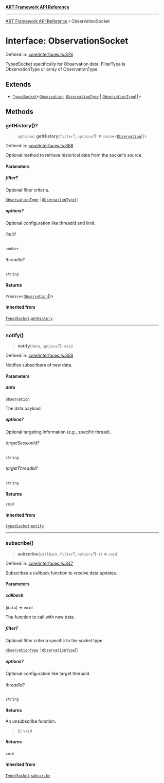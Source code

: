 [**ART Framework API Reference**](../README.md)

***

[ART Framework API Reference](../README.md) / ObservationSocket

# Interface: ObservationSocket

Defined in: [core/interfaces.ts:378](https://github.com/hashangit/ART/blob/9aeffde50e4be3211a0a8aa9df0277bb227606b0/src/core/interfaces.ts#L378)

TypedSocket specifically for Observation data.
FilterType is ObservationType or array of ObservationType.

## Extends

- [`TypedSocket`](TypedSocket.md)\<[`Observation`](Observation.md), [`ObservationType`](../enumerations/ObservationType.md) \| [`ObservationType`](../enumerations/ObservationType.md)[]\>

## Methods

### getHistory()?

> `optional` **getHistory**(`filter`?, `options`?): `Promise`\<[`Observation`](Observation.md)[]\>

Defined in: [core/interfaces.ts:368](https://github.com/hashangit/ART/blob/9aeffde50e4be3211a0a8aa9df0277bb227606b0/src/core/interfaces.ts#L368)

Optional method to retrieve historical data from the socket's source.

#### Parameters

##### filter?

Optional filter criteria.

[`ObservationType`](../enumerations/ObservationType.md) | [`ObservationType`](../enumerations/ObservationType.md)[]

##### options?

Optional configuration like threadId and limit.

###### limit?

`number`

###### threadId?

`string`

#### Returns

`Promise`\<[`Observation`](Observation.md)[]\>

#### Inherited from

[`TypedSocket`](TypedSocket.md).[`getHistory`](TypedSocket.md#gethistory)

***

### notify()

> **notify**(`data`, `options`?): `void`

Defined in: [core/interfaces.ts:358](https://github.com/hashangit/ART/blob/9aeffde50e4be3211a0a8aa9df0277bb227606b0/src/core/interfaces.ts#L358)

Notifies subscribers of new data.

#### Parameters

##### data

[`Observation`](Observation.md)

The data payload.

##### options?

Optional targeting information (e.g., specific thread).

###### targetSessionId?

`string`

###### targetThreadId?

`string`

#### Returns

`void`

#### Inherited from

[`TypedSocket`](TypedSocket.md).[`notify`](TypedSocket.md#notify)

***

### subscribe()

> **subscribe**(`callback`, `filter`?, `options`?): () => `void`

Defined in: [core/interfaces.ts:347](https://github.com/hashangit/ART/blob/9aeffde50e4be3211a0a8aa9df0277bb227606b0/src/core/interfaces.ts#L347)

Subscribes a callback function to receive data updates.

#### Parameters

##### callback

(`data`) => `void`

The function to call with new data.

##### filter?

Optional filter criteria specific to the socket type.

[`ObservationType`](../enumerations/ObservationType.md) | [`ObservationType`](../enumerations/ObservationType.md)[]

##### options?

Optional configuration like target threadId.

###### threadId?

`string`

#### Returns

An unsubscribe function.

> (): `void`

##### Returns

`void`

#### Inherited from

[`TypedSocket`](TypedSocket.md).[`subscribe`](TypedSocket.md#subscribe)
